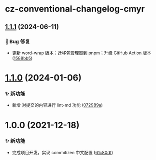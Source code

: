 # cz-conventional-changelog-cmyr

## [1.1.1](https://github.com/CaoMeiYouRen/cz-conventional-changelog-cmyr/compare/v1.1.0...v1.1.1) (2024-06-11)


### 🐛 Bug 修复

* 更新 word-wrap 版本；迁移包管理器到 pnpm；升级 GitHub Action 版本 ([1588bb5](https://github.com/CaoMeiYouRen/cz-conventional-changelog-cmyr/commit/1588bb5))

# [1.1.0](https://github.com/CaoMeiYouRen/cz-conventional-changelog-cmyr/compare/v1.0.0...v1.1.0) (2024-01-06)


### ✨ 新功能

* 新增 对提交的内容进行 lint-md 功能 ([072989a](https://github.com/CaoMeiYouRen/cz-conventional-changelog-cmyr/commit/072989a))

# 1.0.0 (2021-12-18)


### ✨ 新功能

* 完成项目开发，实现 commitizen 中文配置 ([61c80df](https://github.com/CaoMeiYouRen/cz-conventional-changelog-cmyr/commit/61c80df))
